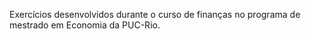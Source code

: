 Exercícios desenvolvidos durante o curso de finanças no programa de mestrado em Economia da PUC-Rio.
